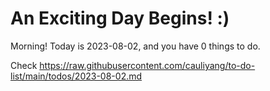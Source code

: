 # An Exciting Day Begins! :)

Morning! Today is 2023-08-02, and you have 0 things to do.

Check https://raw.githubusercontent.com/cauliyang/to-do-list/main/todos/2023-08-02.md